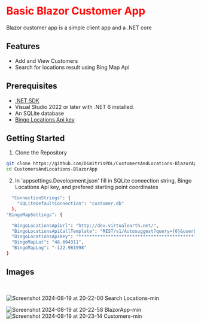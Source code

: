 <h1 style="color:red;">Basic Blazor Customer App</h1>

Blazor customer app is a simple client app and a .NET core 

## Features
-  Add and View Customers
-  Search for locations result using Bing Map Api

## Prerequisites

- [.NET SDK](https://dotnet.microsoft.com/download)
- Visual Studio 2022 or later with .NET 6 installed.
- An SQLite database
- [Bingo Locations Api key](https://learn.microsoft.com/en-us/bingmaps/getting-started/bing-maps-dev-center-help/getting-a-bing-maps-key)
  
## Getting Started

  1.  Clone the Repository

  ```bash
  git clone https://github.com/DimitrisPOL/CustomersAndLocations-BlazorApp.git
  cd CustomersAndLocations-BlazorApp
  
  ```
2. In 'appsettings.Development.json' fill in SQLite coneection string, Bingo Locations Api key, and prefered starting point coordinates

  ```bash
    "ConnectionStrings": {
      "SQLiteDefaultConnection": "customer.db"
    },
  "BingoMapSettings": {

    "BingoLocationsApiUrl": "http://dev.virtualearth.net/",
    "BingoLocationsApiCallTemplate": "REST/v1/Autosuggest?query={0}&userLocation={1},{2}&key={3}",
    "BingoLocationsApiKey": "**************************************************",
    "BingoMapLat": "48.604311",
    "BingoMapLng": "-122.981998"
  }
  
  ```
## Images

</br>

![Screenshot 2024-08-19 at 20-22-00 Search Locations-min](https://github.com/user-attachments/assets/f7da084f-0e41-4f0e-93a9-4a4a081062c5)
</br>

![Screenshot 2024-08-19 at 20-22-58 BlazorApp-min](https://github.com/user-attachments/assets/375c695b-9f28-4085-b463-f7c37a4d66f0)
</br>
![Screenshot 2024-08-19 at 20-23-14 Customers-min](https://github.com/user-attachments/assets/f122b4df-934e-4562-8a4d-2935ab0752ba)

